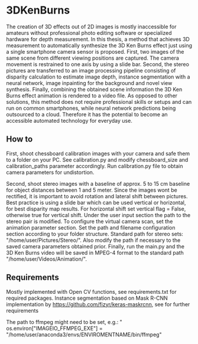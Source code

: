 # 3DKenBurns
The creation of 3D effects out of 2D images is mostly inaccessible for amateurs without professional photo editing software or specialized hardware for depth measurement.
In this thesis, a method that achieves 3D measurement to automatically synthesize the 3D Ken Burns effect just using a single smartphone camera sensor is proposed. First, two images of the same scene from different viewing positions are captured. The camera movement is restrained to one axis by using a slide bar. Second, the stereo pictures are transferred to an image processing pipeline consisting of disparity calculation to estimate image depth, instance segmentation with a neural network, image inpainting for the background and novel view synthesis. Finally, combining the obtained scene information the 3D Ken Burns effect animation is rendered to a video file. As opposed to other solutions, this method does not require professional skills or setups and can run on common smartphones, while neural network predictions being outsourced to a cloud. Therefore it has the potential to become an accessible automated technology for everyday use.

## How to
First, shoot chessboard calibration images with your camera and safe them to a folder on your PC. See calibration.py and modify chessboard_size and calibration_paths parameter accordingly. Run calibration.py file to obtain camera parameters for undistortion.

Second, shoot stereo images with a baseline of approx. 5 to 15 cm baseline for object distances between 1 and 5 meter. Since the images wont be rectified, it is important to avoid rotation and lateral shift between pictures. Best practice is using a slide bar which can be used vertical or horizontal, for best disparity map results. For horizontal shift set vertical flag = False, otherwise true for vertical shift. Under the user input section the path to the stereo pair is modified. To configure the virtual camera scan, set the animation parameter section. Set the path and filename configuration section according to your folder structure. Standard path for stereo sets: "/home/user/Pictures/Stereo/". Also modify the path if necessary to the saved camera parameters obtained prior.
Finally, run the main.py and the 3D Ken Burns video will be saved in MPEG-4 format to the standard path "/home/user/Videos/Animation/".

## Requirements
Mostly implemented with Open CV functions, see requirements.txt for required packages.
Instance segmentation based on Mask R-CNN implementation by https://github.com/fizyr/keras-maskrcnn, see for further requirements

The path to ffmpeg might need to be set, e.g.: " os.environ["IMAGEIO_FFMPEG_EXE"] = "/home/user/anaconda3/envs/ENVIROMENTNAME/bin/ffmpeg"
